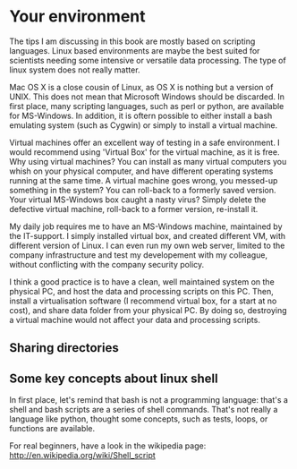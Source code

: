 # Your environment

The tips I am discussing in this book are mostly based on scripting languages.
Linux based environments are maybe the best suited for scientists needing some intensive or versatile data processing. The type of linux system does not really matter.

Mac OS X is a close cousin of Linux, as OS X is nothing but a version of UNIX.
This does not mean that Microsoft Windows should be discarded. In first place, many scripting languages, such as perl or python, are available for MS-Windows. In addition, it is oftern possible to either install a bash emulating system (such as Cygwin) or simply to install a virtual machine.

Virtual machines offer an excellent way of testing in a safe environment. I would recommend using 'Virtual Box' for the virtual machine, as it is free. Why using virtual machines? You can install as many virtual computers you whish on your physical computer, and have different operating systems running at the same time. A virtual machine goes wrong, you messed-up something in the system? You can roll-back to a formerly saved version. Your virtual MS-Windows box caught a nasty virus? Simply delete the defective virtual machine, roll-back to a former version, re-install it.

My daily job requires me to have an MS-Windows machine, maintained by the IT-support. I simply installed virtual box, and created different VM, with different version of Linux. I can even run my own web server, limited to the company infrastructure and test my developement with my colleague, without conflicting with the company security policy.

I think a good practice is to have a clean, well maintained system on the physical PC, and host the data and processing scripts on this PC. Then, install a virtualisation software (I recommend virtual box, for a start at no cost), and share data folder from your physical PC. By doing so, destroying a virtual machine would not affect your data and processing scripts.

## Sharing directories

## Some key concepts about linux shell
In first place, let's remind that bash is not a programming language: that's a shell and bash scripts are a series of shell commands. That's not really a language like python, thought some concepts, such as tests, loops, or functions are available.

For real beginners, have a look in the wikipedia page:
http://en.wikipedia.org/wiki/Shell_script



